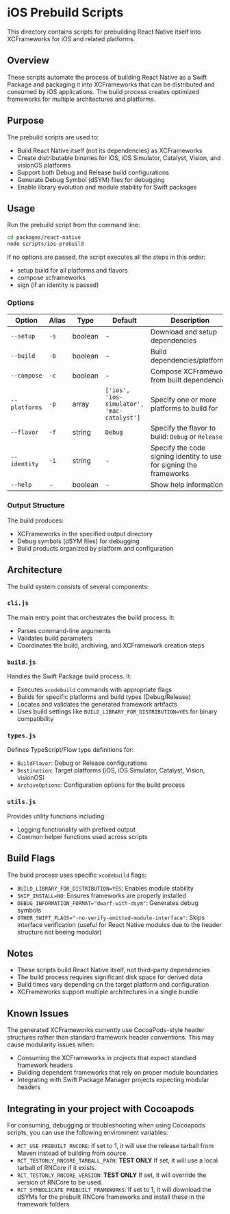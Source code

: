 # iOS Prebuild Scripts

This directory contains scripts for prebuilding React Native itself into
XCFrameworks for iOS and related platforms.

## Overview

These scripts automate the process of building React Native as a Swift Package
and packaging it into XCFrameworks that can be distributed and consumed by iOS
applications. The build process creates optimized frameworks for multiple
architectures and platforms.

## Purpose

The prebuild scripts are used to:

- Build React Native itself (not its dependencies) as XCFrameworks
- Create distributable binaries for iOS, iOS Simulator, Catalyst, Vision, and
  visionOS platforms
- Support both Debug and Release build configurations
- Generate Debug Symbol (dSYM) files for debugging
- Enable library evolution and module stability for Swift packages

## Usage

Run the prebuild script from the command line:

```bash
cd packages/react-native
node scripts/ios-prebuild
```

If no options are passed, the script executes all the steps in this order:

- setup build for all platforms and flavors
- compose xcframeworks
- sign (if an identity is passed)

### Options

| Option        | Alias | Type    | Default                                    | Description                                                         |
| ------------- | ----- | ------- | ------------------------------------------ | ------------------------------------------------------------------- |
| `--setup`     | `-s`  | boolean | -                                          | Download and setup dependencies                                     |
| `--build`     | `-b`  | boolean | -                                          | Build dependencies/platforms                                        |
| `--compose`   | `-c`  | boolean | -                                          | Compose XCFramework from built dependencies                         |
| `--platforms` | `-p`  | array   | `['ios', 'ios-simulator', 'mac-catalyst']` | Specify one or more platforms to build for                          |
| `--flavor`    | `-f`  | string  | `Debug`                                    | Specify the flavor to build: `Debug` or `Release`                   |
| `--identity`  | `-i`  | string  | -                                          | Specify the code signing identity to use for signing the frameworks |
| `--help`      | -     | boolean | -                                          | Show help information                                               |

### Output Structure

The build produces:

- XCFrameworks in the specified output directory
- Debug symbols (dSYM files) for debugging
- Build products organized by platform and configuration

## Architecture

The build system consists of several components:

### `cli.js`

The main entry point that orchestrates the build process. It:

- Parses command-line arguments
- Validates build parameters
- Coordinates the build, archiving, and XCFramework creation steps

### `build.js`

Handles the Swift Package build process. It:

- Executes `xcodebuild` commands with appropriate flags
- Builds for specific platforms and build types (Debug/Release)
- Locates and validates the generated framework artifacts
- Uses build settings like `BUILD_LIBRARY_FOR_DISTRIBUTION=YES` for binary
  compatibility

### `types.js`

Defines TypeScript/Flow type definitions for:

- `BuildFlavor`: Debug or Release configurations
- `Destination`: Target platforms (iOS, iOS Simulator, Catalyst, Vision,
  visionOS)
- `ArchiveOptions`: Configuration options for the build process

### `utils.js`

Provides utility functions including:

- Logging functionality with prefixed output
- Common helper functions used across scripts

## Build Flags

The build process uses specific `xcodebuild` flags:

- `BUILD_LIBRARY_FOR_DISTRIBUTION=YES`: Enables module stability
- `SKIP_INSTALL=NO`: Ensures frameworks are properly installed
- `DEBUG_INFORMATION_FORMAT="dwarf-with-dsym"`: Generates debug symbols
- `OTHER_SWIFT_FLAGS="-no-verify-emitted-module-interface"`: Skips interface
  verification (useful for React Native modules due to the header structure not
  beeing modular)

## Notes

- These scripts build React Native itself, not third-party dependencies
- The build process requires significant disk space for derived data
- Build times vary depending on the target platform and configuration
- XCFrameworks support multiple architectures in a single bundle

## Known Issues

The generated XCFrameworks currently use CocoaPods-style header structures
rather than standard framework header conventions. This may cause modularity
issues when:

- Consuming the XCFrameworks in projects that expect standard framework headers
- Building dependent frameworks that rely on proper module boundaries
- Integrating with Swift Package Manager projects expecting modular headers

## Integrating in your project with Cocoapods

For consuming, debugging or troubleshooting when using Cocoapods scripts, you
can use the following environment variables:

- `RCT_USE_PREBUILT_RNCORE`: If set to 1, it will use the release tarball from
  Maven instead of building from source.
- `RCT_TESTONLY_RNCORE_TARBALL_PATH`: **TEST ONLY** If set, it will use a local
  tarball of RNCore if it exists.
- `RCT_TESTONLY_RNCORE_VERSION`: **TEST ONLY** If set, it will override the
  version of RNCore to be used.
- `RCT_SYMBOLICATE_PREBUILT_FRAMEWORKS`: If set to 1, it will download the dSYMs
  for the prebuilt RNCore frameworks and install these in the framework folders
